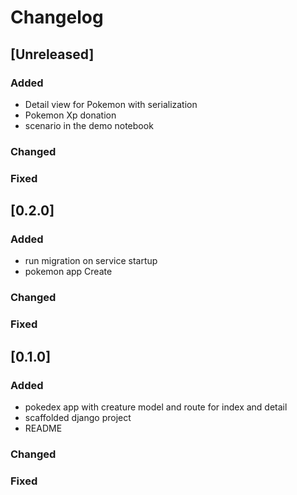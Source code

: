 # Changelog

## [Unreleased]

### Added
- Detail view for Pokemon with serialization
- Pokemon Xp donation
- scenario in the demo notebook

### Changed

### Fixed


## [0.2.0]

### Added
- run migration on service startup
- pokemon app  Create

### Changed
### Fixed


## [0.1.0]

### Added
- pokedex app with creature model and route for index and detail
- scaffolded django project
- README

### Changed

### Fixed
